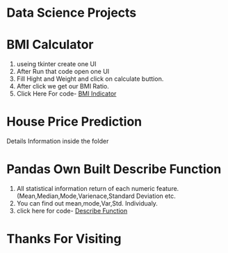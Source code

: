 # Data Science Projects

# BMI Calculator
1. useing  tkinter create one UI
2. After Run that code open one UI
3. Fill Hight and Weight and click on calculate buttion.
4. After click we get our BMI Ratio.
5. Click Here For code-
[BMI Indicator](BMI_Indicator/bmi.py)

# House Price Prediction
 Details Information inside the folder

# Pandas Own Built Describe Function
1. All statistical information return of each numeric feature.(Mean,Median,Mode,Varienace,Standard Deviation etc.
2. You can find out mean,mode,Var,Std. Individualy.
3. click here for code- [Describe Function](Pandas_describe_function_own_built/Pandas_describe_function_self_made.ipynb)

# Thanks For Visiting
